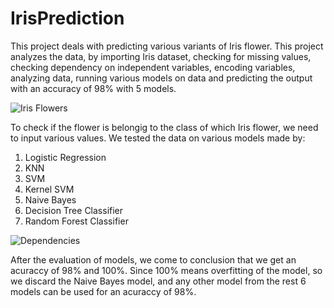 # IrisPrediction
This project deals with predicting various variants of Iris flower. 
This project analyzes the data, by importing Iris dataset, checking for missing values, checking dependency on independent variables, encoding variables, analyzing data, running various models on data and predicting the output with an accuracy of 98% with 5 models.

![Iris Flowers](https://s3.amazonaws.com/assets.datacamp.com/blog_assets/Machine+Learning+R/iris-machinelearning.png)

To check if the flower is belongig to the class of which Iris flower, we need to input various values.
We tested the data on various models made by:

1. Logistic Regression
2. KNN
3. SVM
4. Kernel SVM
5. Naive Bayes
6. Decision Tree Classifier
7. Random Forest Classifier

![Dependencies](https://upload.wikimedia.org/wikipedia/commons/thumb/5/56/Iris_dataset_scatterplot.svg/1200px-Iris_dataset_scatterplot.svg.png)

After the evaluation of models, we come to conclusion that we get an acuraccy of 98% and 100%. Since 100% means overfitting of the model, so we discard the Naive Bayes model, and any other model from the rest 6 models can be used for an acuraccy of 98%.
